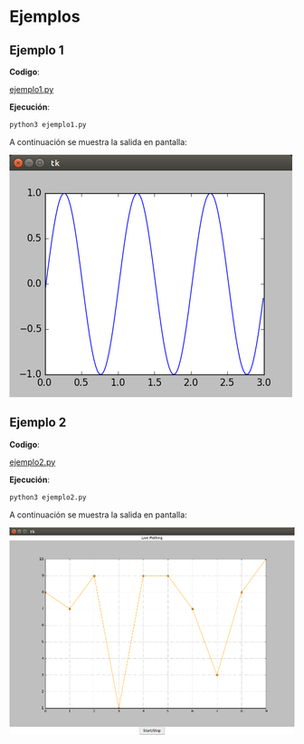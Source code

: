 # Ejemplos #

## Ejemplo 1 ##

**Codigo**: 

[ejemplo1.py](ejemplo1.py)

**Ejecución**:

```bash
python3 ejemplo1.py
```
A continuación se muestra la salida en pantalla:

![figura_example1](image_ejemplo1.png)

## Ejemplo 2 ##

**Codigo**: 

[ejemplo2.py](ejemplo2.py)

**Ejecución**:

```bash
python3 ejemplo2.py
```

A continuación se muestra la salida en pantalla:

![figura_example2](image_ejemplo2.png)

